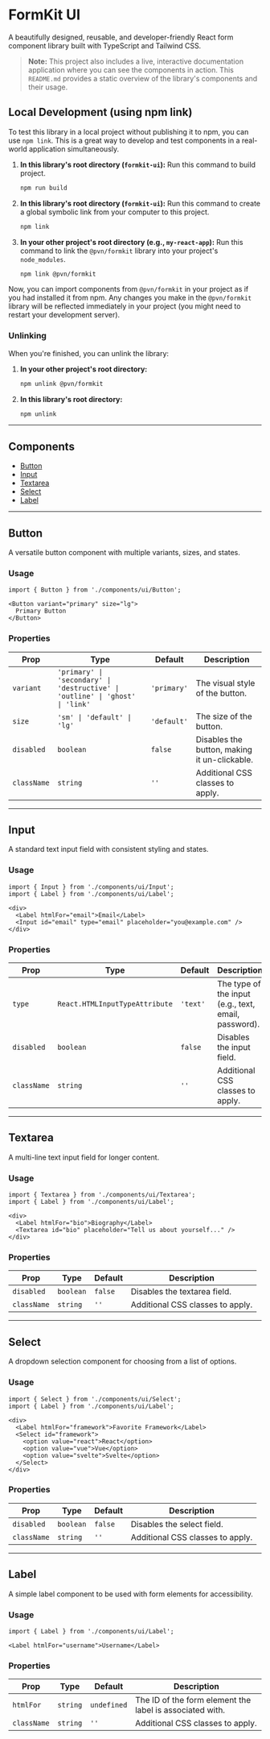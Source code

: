 # FormKit UI

A beautifully designed, reusable, and developer-friendly React form component library built with TypeScript and Tailwind CSS.

> **Note:** This project also includes a live, interactive documentation application where you can see the components in action. This `README.md` provides a static overview of the library's components and their usage.

## Local Development (using npm link)

To test this library in a local project without publishing it to npm, you can use `npm link`. This is a great way to develop and test components in a real-world application simultaneously.

1.  **In this library's root directory (`formkit-ui`):**
    Run this command to build project.

    ```bash
    npm run build
    ```

2.  **In this library's root directory (`formkit-ui`):**
    Run this command to create a global symbolic link from your computer to this project.

    ```bash
    npm link
    ```

3.  **In your other project's root directory (e.g., `my-react-app`):**
    Run this command to link the `@pvn/formkit` library into your project's `node_modules`.

    ```bash
    npm link @pvn/formkit
    ```

Now, you can import components from `@pvn/formkit` in your project as if you had installed it from npm. Any changes you make in the `@pvn/formkit` library will be reflected immediately in your project (you might need to restart your development server).

### Unlinking

When you're finished, you can unlink the library:

1.  **In your other project's root directory:**
    ```bash
    npm unlink @pvn/formkit
    ```

2.  **In this library's root directory:**
    ```bash
    npm unlink
    ```

---

## Components

- [Button](#button)
- [Input](#input)
- [Textarea](#textarea)
- [Select](#select)
- [Label](#label)

---

## Button

A versatile button component with multiple variants, sizes, and states.

### Usage

```tsx
import { Button } from './components/ui/Button';

<Button variant="primary" size="lg">
  Primary Button
</Button>
```

### Properties

| Prop      | Type                                                              | Default     | Description                                      |
|-----------|-------------------------------------------------------------------|-------------|--------------------------------------------------|
| `variant` | `'primary' \| 'secondary' \| 'destructive' \| 'outline' \| 'ghost' \| 'link'` | `'primary'` | The visual style of the button.                  |
| `size`    | `'sm' \| 'default' \| 'lg'`                                         | `'default'` | The size of the button.                          |
| `disabled`| `boolean`                                                         | `false`     | Disables the button, making it un-clickable.     |
| `className`| `string`                                                         | `''`        | Additional CSS classes to apply.                 |

---

## Input

A standard text input field with consistent styling and states.

### Usage

```tsx
import { Input } from './components/ui/Input';
import { Label } from './components/ui/Label';

<div>
  <Label htmlFor="email">Email</Label>
  <Input id="email" type="email" placeholder="you@example.com" />
</div>
```

### Properties

| Prop      | Type                           | Default  | Description                                        |
|-----------|--------------------------------|----------|----------------------------------------------------|
| `type`    | `React.HTMLInputTypeAttribute` | `'text'` | The type of the input (e.g., text, email, password). |
| `disabled`| `boolean`                      | `false`  | Disables the input field.                          |
| `className`| `string`                      | `''`     | Additional CSS classes to apply.                   |

---

## Textarea

A multi-line text input field for longer content.

### Usage

```tsx
import { Textarea } from './components/ui/Textarea';
import { Label } from './components/ui/Label';

<div>
  <Label htmlFor="bio">Biography</Label>
  <Textarea id="bio" placeholder="Tell us about yourself..." />
</div>
```

### Properties

| Prop      | Type      | Default | Description                      |
|-----------|-----------|---------|----------------------------------|
| `disabled`| `boolean` | `false` | Disables the textarea field.     |
| `className`| `string`  | `''`    | Additional CSS classes to apply. |

---

## Select

A dropdown selection component for choosing from a list of options.

### Usage

```tsx
import { Select } from './components/ui/Select';
import { Label } from './components/ui/Label';

<div>
  <Label htmlFor="framework">Favorite Framework</Label>
  <Select id="framework">
    <option value="react">React</option>
    <option value="vue">Vue</option>
    <option value="svelte">Svelte</option>
  </Select>
</div>
```

### Properties

| Prop      | Type      | Default | Description                  |
|-----------|-----------|---------|------------------------------|
| `disabled`| `boolean` | `false` | Disables the select field.   |
| `className`| `string`  | `''`    | Additional CSS classes to apply. |

---

## Label

A simple label component to be used with form elements for accessibility.

### Usage

```tsx
import { Label } from './components/ui/Label';

<Label htmlFor="username">Username</Label>
```

### Properties

| Prop      | Type     | Default     | Description                                              |
|-----------|----------|-------------|----------------------------------------------------------|
| `htmlFor` | `string` | `undefined` | The ID of the form element the label is associated with. |
| `className`| `string` | `''`        | Additional CSS classes to apply.                         |